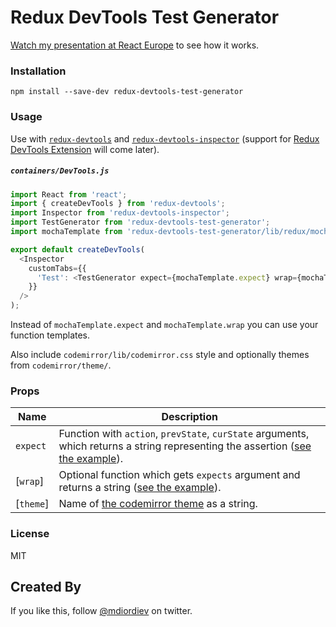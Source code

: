 Redux DevTools Test Generator
==============================

[Watch my presentation at React Europe](https://youtu.be/cbXLohVbzNI?t=392) to see how it works.

### Installation

```
npm install --save-dev redux-devtools-test-generator
```

### Usage

Use with [`redux-devtools`](https://github.com/gaearon/redux-devtools) and [`redux-devtools-inspector`](https://github.com/alexkuz/redux-devtools-inspector) (support for [Redux DevTools Extension](https://github.com/zalmoxisus/redux-devtools-extension) will come later).

##### `containers/DevTools.js`

```js
import React from 'react';
import { createDevTools } from 'redux-devtools';
import Inspector from 'redux-devtools-inspector';
import TestGenerator from 'redux-devtools-test-generator';
import mochaTemplate from 'redux-devtools-test-generator/lib/redux/mocha'; // If using default tests.

export default createDevTools(
  <Inspector
    customTabs={{
      'Test': <TestGenerator expect={mochaTemplate.expect} wrap={mochaTemplate.wrap} />
    }}
  />
);
```

Instead of `mochaTemplate.expect` and `mochaTemplate.wrap` you can use your function templates.

Also include `codemirror/lib/codemirror.css` style and optionally themes from `codemirror/theme/`.

### Props

Name                  | Description
-------------         | -------------
`expect`              | Function with `action`, `prevState`, `curState` arguments, which returns a string representing the assertion ([see the example](https://github.com/zalmoxisus/redux-devtools-test-generator/tree/master/redux/mocha.js)).
[`wrap`]              | Optional function which gets `expects` argument and returns a string ([see the example](https://github.com/zalmoxisus/redux-devtools-test-generator/tree/master/redux/mocha.js)).
[`theme`]             | Name of [the codemirror theme](https://codemirror.net/demo/theme.html) as a string.

### License

MIT

## Created By

If you like this, follow [@mdiordiev](https://twitter.com/mdiordiev) on twitter.
